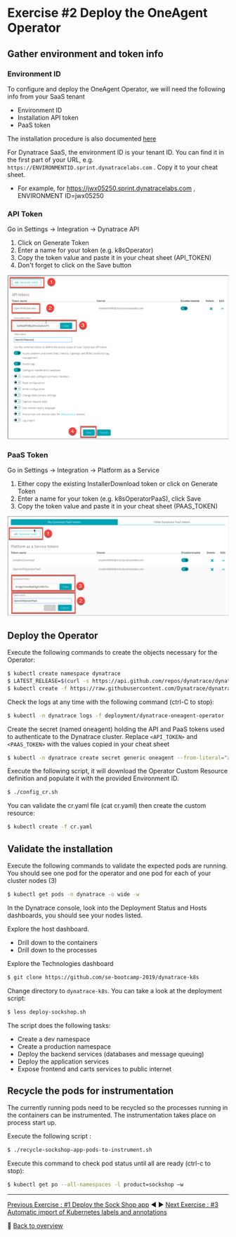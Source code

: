 # Exercise #2 Deploy the OneAgent Operator

## Gather environment and token info
### Environment ID

To configure and deploy the OneAgent Operator, we will need the following info from your SaaS tenant

- Environment ID
- Installation API token
- PaaS token

The installation procedure is also documented [here](https://www.dynatrace.com/support/help/shortlink/kubernetes-deploy) 

For Dynatrace SaaS, the environment ID is your tenant ID. You can find it in the first part of your URL, e.g. `https://ENVIRONMENTID.sprint.dynatracelabs.com` . Copy it to your cheat sheet.

- For example, for https://jwx05250.sprint.dynatracelabs.com , ENVIRONMENT ID=jwx05250

### API Token

Go in Settings -> Integration -> Dynatrace API

1. Click on Generate Token
2. Enter a name for your token (e.g. k8sOperator)
3. Copy the token value and paste it in your cheat sheet (API_TOKEN)
4. Don't forget to click on the Save button

![api_token](assets/api_token.png) 

### PaaS Token

Go in Settings -> Integration -> Platform as a Service
1. Either copy the existing InstallerDownload token or click on Generate Token
2. Enter a name for your token (e.g. k8sOperatorPaaS), click Save
3. Copy the token value and paste it in your cheat sheet (PAAS_TOKEN)

![paas_token](assets/paas_token.png)

## Deploy the Operator

Execute the following commands to create the objects necessary for the Operator:

```sh
$ kubectl create namespace dynatrace
$ LATEST_RELEASE=$(curl -s https://api.github.com/repos/dynatrace/dynatrace-oneagent-operator/releases/latest | grep tag_name | cut -d '"' -f 4)
$ kubectl create -f https://raw.githubusercontent.com/Dynatrace/dynatrace-oneagent-operator/$LATEST_RELEASE/deploy/kubernetes.yaml
```

Check the logs at any time with the following command (ctrl-C to stop):
```sh
$ kubectl -n dynatrace logs -f deployment/dynatrace-oneagent-operator
```

Create the secret (named oneagent) holding the API and PaaS tokens used to authenticate to the Dynatrace cluster. Replace `<API_TOKEN>` and `<PAAS_TOKEN>` with the values copied in your cheat sheet

```sh
$ kubectl -n dynatrace create secret generic oneagent --from-literal="apiToken=API_TOKEN" --from-literal="paasToken=PAAS_TOKEN"
```

Execute the following script, it will download the Operator Custom Resource definition and populate it with the provided Environment ID. 

```sh
$ ./config_cr.sh
```

You can validate the cr.yaml file (cat cr.yaml) then create the custom resource:

```sh
$ kubectl create -f cr.yaml
```

## Validate the installation

Execute the following commands to validate the expected pods are running. You should see one pod for the operator and one pod for each of your cluster nodes (3)

```sh
$ kubectl get pods -n dynatrace -o wide -w
```

In the Dynatrace console, look into the Deployment Status and Hosts dashboards, you should see your nodes listed.

Explore the host dashboard.
- Drill down to the containers
- Drill down to the processes

Explore the Technologies dashboard


```sh
$ git clone https://github.com/se-bootcamp-2019/dynatrace-k8s 
```
Change directory to `dynatrace-k8s`. You can take a look at the deployment script:
```sh
$ less deploy-sockshop.sh
```
The script does the following tasks:
- Create a dev namespace
- Create a production namespace
- Deploy the backend services (databases and message queuing)
- Deploy the application services
- Expose frontend and carts services to public internet

## Recycle the pods for instrumentation

The currently running pods need to be recycled so the processes running in the containers can be instrumented. The instrumentation takes place on process start up.

Execute the following script :

```sh
$ ./recycle-sockshop-app-pods-to-instrument.sh
```

Execute this command to check pod status until all are ready (ctrl-c to stop): 

```sh
$ kubectl get po --all-namespaces -l product=sockshop –w
```

---

[Previous Exercise : #1 Deploy the Sock Shop app](../01_Deploy_Sock_Shop) :arrow_backward: :arrow_forward: [Next Exercise : #3 Automatic import of Kubernetes labels and annotations](../03_Import_k8s_labels_annotations)

:arrow_up_small: [Back to overview](../)